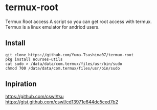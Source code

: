 # termux-root
Termux Root access 
A script so you can get root access with termux.
Termux is a linux emulator for andriod users.

## Install
```
git clone https://github.com/Yuma-Tsushima07/termux-root
pkg install ncurses-utils
cat sudo > /data/data/com.termux/files/usr/bin/sudo
chmod 700 /data/data/com.termux/files/usr/bin/sudo
```
## Inpiration 
https://github.com/cswl/tsu
https://gist.github.com/cswl/cd13971e644dc5ced7b2
